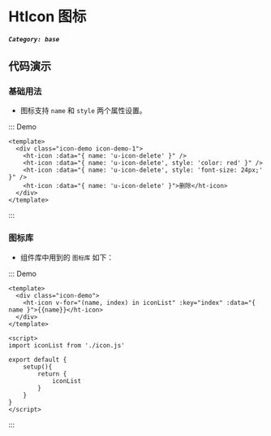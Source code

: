 # HtIcon 图标


##### `Category: base`

## 代码演示

### 基础用法

- 图标支持 `name` 和 `style` 两个属性设置。


::: Demo
```vue demo
<template>
  <div class="icon-demo icon-demo-1">
    <ht-icon :data="{ name: 'u-icon-delete' }" />
    <ht-icon :data="{ name: 'u-icon-delete', style: 'color: red' }" />
    <ht-icon :data="{ name: 'u-icon-delete', style: 'font-size: 24px;' }" />
    <ht-icon :data="{ name: 'u-icon-delete' }">删除</ht-icon>
  </div>
</template>
```
::: 


### 图标库

- 组件库中用到的 `图标库` 如下：


::: Demo
```vue demo
<template>
  <div class="icon-demo">
    <ht-icon v-for="(name, index) in iconList" :key="index" :data="{ name }">{{name}}</ht-icon>
  </div>
</template>

<script>
import iconList from './icon.js'

export default {
    setup(){
        return {
            iconList
        }
    }
}
</script>
```
:::
